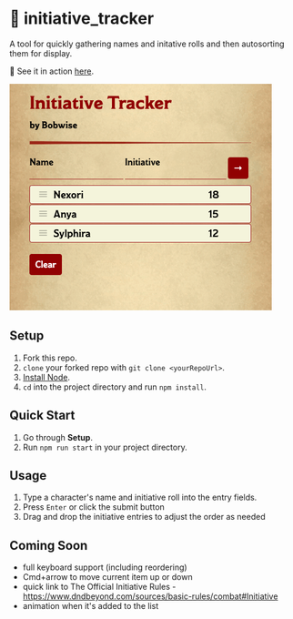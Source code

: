# 📝 initiative_tracker
A tool for quickly gathering names and initative rolls and then autosorting them for display.

🎲 See it in action [here](https://bwise-initiative-tracker.herokuapp.com/).

![Demonstration gif](src/images/demo.gif)

## Setup

1. Fork this repo.
1. `clone` your forked repo with `git clone <yourRepoUrl>`.
1. [Install Node](https://nodejs.org/en/).
1. `cd` into the project directory and run `npm install`.

## Quick Start

1. Go through **Setup**.
1. Run `npm run start` in your project directory.

## Usage

1. Type a character's name and initiative roll into the entry fields.
2. Press `Enter` or click the submit button
3. Drag and drop the initiative entries to adjust the order as needed


## Coming Soon

- full keyboard support (including reordering)
 - Cmd+arrow to move current item up or down
- quick link to The Official Initiative Rules - https://www.dndbeyond.com/sources/basic-rules/combat#Initiative
- animation when it's added to the list